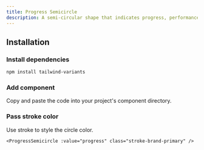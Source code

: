 ```yaml
---
title: Progress Semicircle
description: A semi-circular shape that indicates progress, performance or status.
---
```


<ComponentPreview name="ProgressSemicircle" />

## Installation

<Steps>

### Install dependencies

```bash
npm install tailwind-variants
```

### Add component

Copy and paste the code into your project's component directory.

<ComponentCode name="ProgressSemicircle" type="ui" />

### Pass stroke color

Use stroke to style the circle color.

```vue
<ProgressSemicircle :value="progress" class="stroke-brand-primary" />
```

</Steps>
